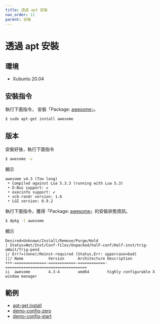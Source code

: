 ```yaml
---
title: 透過 apt 安裝
nav_order: 11
parent: 安裝
---
```


# 透過 apt 安裝


## 環境

* Xubuntu 20.04


## 安裝指令

執行下面指令， 安裝「Package: [awesome](https://packages.ubuntu.com/focal/awesome)」。

``` sh
$ sudo apt-get install awesome
```

## 版本

安裝好後，執行下面指令


``` sh
$ awesome -v
```

顯示

```
awesome v4.3 (Too long)
 • Compiled against Lua 5.3.3 (running with Lua 5.3)
 • D-Bus support: ✔
 • execinfo support: ✔
 • xcb-randr version: 1.6
 • LGI version: 0.9.2
```

執行下面指令，獲得「Package: [awesome](https://packages.ubuntu.com/focal/awesome)」的安裝狀態資訊。

``` sh
$ dpkg -l awesome
```

顯示

```
Desired=Unknown/Install/Remove/Purge/Hold
| Status=Not/Inst/Conf-files/Unpacked/halF-conf/Half-inst/trig-aWait/Trig-pend
|/ Err?=(none)/Reinst-required (Status,Err: uppercase=bad)
||/ Name           Version      Architecture Description
+++-==============-============-============-====================================
ii  awesome        4.3-4        amd64        highly configurable X window manager
```

## 範例

* [apt-get install](https://github.com/samwhelp/note-about-awesomewm/tree/gh-pages/_demo/concept/demo-start/demo-config-awesome-default)
* [demo-config-zero](https://github.com/samwhelp/note-about-awesomewm/tree/gh-pages/_demo/concept/demo-start/demo-config-zero)
* [demo-config-start](https://github.com/samwhelp/note-about-awesomewm/tree/gh-pages/_demo/concept/demo-start/demo-config-start)
